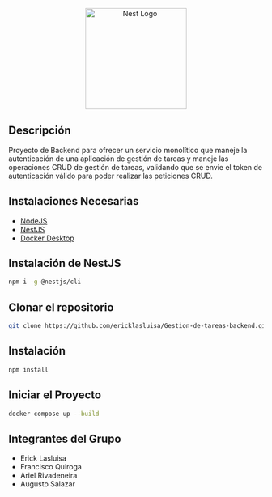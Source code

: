 <p align="center">
  <a href="http://nestjs.com/" target="blank"><img src="https://nestjs.com/img/logo-small.svg" width="200" alt="Nest Logo" /></a>
</p>

[circleci-image]: https://img.shields.io/circleci/build/github/nestjs/nest/master?token=abc123def456
[circleci-url]: https://circleci.com/gh/nestjs/nest

## Descripción

Proyecto de Backend para ofrecer un servicio monolítico que maneje la autenticación de una aplicación de gestión de tareas y maneje las operaciones CRUD de gestión de tareas, validando que se envie el token de autenticación válido para poder realizar las peticiones CRUD.

## Instalaciones Necesarias

- [NodeJS](https://nodejs.org/en/download/package-manager/current)
- [NestJS](https://docs.nestjs.com/)
- [Docker Desktop](https://www.docker.com/products/docker-desktop/)

## Instalación de NestJS

```bash
npm i -g @nestjs/cli
```

## Clonar el repositorio

```bash
git clone https://github.com/ericklasluisa/Gestion-de-tareas-backend.git
```

## Instalación

```bash
npm install
```

## Iniciar el Proyecto

```bash
docker compose up --build
```

## Integrantes del Grupo

- Erick Lasluisa
- Francisco Quiroga
- Ariel Rivadeneira
- Augusto Salazar
